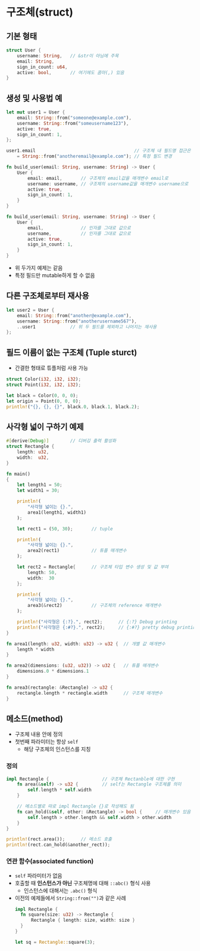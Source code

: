 # 구조체(struct)

## 기본 형태
```rust
struct User {
    username: String,   // &str이 아님에 주목
    email: String,
    sign_in_count: u64,
    active: bool,       // 여기에도 콤마(,) 있음
}
```

## 생성 및 사용법 예
```rust
let mut user1 = User {
    email: String::from("someone@example.com"),
    username: String::from("someusername123"),
    active: true,
    sign_in_count: 1,
};

user1.email                                     // 구조체 내 필드명 접근은 .으로
    = String::from("anotheremail@example.com"); // 특정 필드 변경
```
```rust
fn build_user(email: String, username: String) -> User {
    User {
        email: email,       // 구조체의 email값을 매개변수 email로 
        username: username, // 구조체의 username값을 매개변수 username으로
        active: true,
        sign_in_count: 1,
    }
}

fn build_user(email: String, username: String) -> User {
    User {
        email,              // 인자를 그대로 값으로
        username,           // 인자를 그대로 값으로
        active: true,
        sign_in_count: 1,
    }
}
```
* 위 두가지 예제는 같음
* 특정 필드만 mutable하게 할 수 없음

## 다른 구조체로부터 재사용
```rust
let user2 = User {
    email: String::from("another@example.com"),
    username: String::from("anotherusername567"),
    ..user1             // 위 두 필드를 제외하고 나머지는 재사용
};
```

## 필드 이름이 없는 구조체 (Tuple sturct)
* 간결한 형태로 튜플처럼 사용 가능
```rust
struct Color(i32, i32, i32);
struct Point(i32, i32, i32);

let black = Color(0, 0, 0);
let origin = Point(0, 0, 0);
println!("{}, {}, {}", black.0, black.1, black.2);
```

## 사각형 넓이 구하기 예제
```rust
#[derive(Debug)]		// 디버깅 출력 활성화
struct Rectangle {
	length: u32,
	width:	u32,
}

fn main()
{
	let length1 = 50;
	let width1 = 30;

	println!(
		"사각형 넓이는 {}.",
		area1(length1, width1)
	);

	let rect1 = (50, 30);	    // tuple

	println!(
		"사각형 넓이는 {}.",
		area2(rect1)            // 튜플 매개변수
	);

	let rect2 = Rectangle{		// 구조체 타입 변수 생성 및 값 부여
		length: 50,
		width:	30
	};

	println!(
		"사각형 넓이는 {}.",
		area3(&rect2)			// 구조체의 reference 매개변수
	);

	println!("사각형은 {:?}.", rect2);		// {:?} Debug printing
	println!("사각형은 {:#?}.", rect2);		// {:#?} pretty debug printing
}

fn area1(length: u32, width: u32) -> u32 {  // 개별 값 매개변수
	length * width
}

fn area2(dimensions: (u32, u32)) -> u32 {   // 튜플 매개변수
	dimensions.0 * dimensions.1
}

fn area3(rectangle: &Rectangle) -> u32 {
	rectangle.length * rectangle.width		// 구조체 매개변수
}
```

## 메소드(method)
* 구조체 내용 안에 정의
* 첫번째 파라미터는 항상 `self`
  - 해당 구조체의 인스턴스를 지칭

### 정의
```rust
impl Rectangle {                    // 구조체 Rectanble에 대한 구현
    fn area(&self) -> u32 {         // self는 Rectangle 구조체를 의미
        self.length * self.width
    }

    // 메소드별로 따로 impl Rectangle {}로 작성해도 됨
    fn can_hold(&self, other: &Rectangle) -> bool {     // 매개변수 있음
        self.length > other.length && self.width > other.width
    }
}

println!(rect.area());      // 메소드 호출
println!(rect.can_hold(&another_rect));
```

### 연관 함수(associated function)
* `self` 파라미터가 없음
* 호출할 때 **인스턴스가 아닌** 구조체명에 대해 `::abc()` 형식 사용
  - 인스턴스에 대해서는 `.abc()` 형식
* 이전의 예제들에서 `String::from("")`과 같은 사례
  ```rust
  impl Rectangle {
    fn square(size: u32) -> Rectangle {
        Rectangle { length: size, width: size }
    }
  }

  let sq = Rectangle::square(3);
  ```